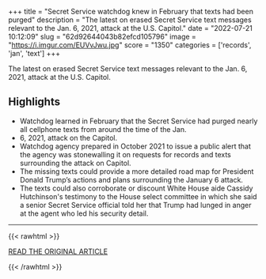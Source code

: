 +++
title = "Secret Service watchdog knew in February that texts had been purged"
description = "The latest on erased Secret Service text messages relevant to the Jan. 6, 2021, attack at the U.S. Capitol."
date = "2022-07-21 10:12:09"
slug = "62d92644043b82efcd105796"
image = "https://i.imgur.com/EUVvJwu.jpg"
score = "1350"
categories = ['records', 'jan', 'text']
+++

The latest on erased Secret Service text messages relevant to the Jan. 6, 2021, attack at the U.S. Capitol.

## Highlights

- Watchdog learned in February that the Secret Service had purged nearly all cellphone texts from around the time of the Jan.
- 6, 2021, attack on the Capitol.
- Watchdog agency prepared in October 2021 to issue a public alert that the agency was stonewalling it on requests for records and texts surrounding the attack on Capitol.
- The missing texts could provide a more detailed road map for President Donald Trump’s actions and plans surrounding the January 6 attack.
- The texts could also corroborate or discount White House aide Cassidy Hutchinson's testimony to the House select committee in which she said a senior Secret Service official told her that Trump had lunged in anger at the agent who led his security detail.

---

{{< rawhtml >}}
  <p class="article-category">
    <a target="_blank" href="https://www.washingtonpost.com/national-security/2022/07/20/secret-service-national-archives/">READ THE ORIGINAL ARTICLE</a>
  </p>
{{< /rawhtml >}}
